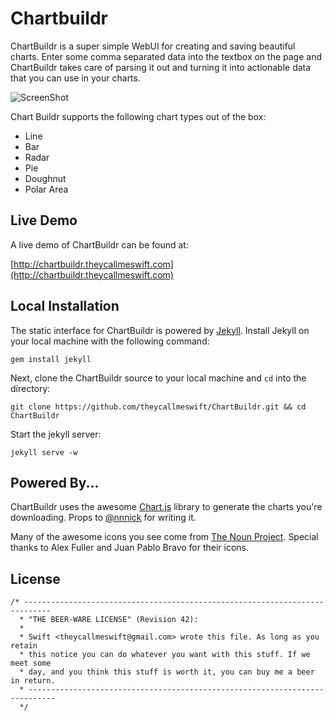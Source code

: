 # Chartbuildr

ChartBuildr is a super simple WebUI for creating and saving beautiful charts.
Enter some comma separated data into the textbox on the page and ChartBuildr
takes care of parsing it out and turning it into actionable data that you can
use in your charts.

![ScreenShot](https://raw.github.com/theycallmeswift/ChartBuildr/gh-pages/img/screenshot.png)

Chart Buildr supports the following chart types out of the box:

 - Line
 - Bar
 - Radar
 - Pie
 - Doughnut
 - Polar Area

## Live Demo

A live demo of ChartBuildr can be found at:

[http://chartbuildr.theycallmeswift.com](http://chartbuildr.theycallmeswift.com)

## Local Installation

The static interface for ChartBuildr is powered by [Jekyll](http://jekyllrb.com/).
Install Jekyll on your local machine with the following command:

    gem install jekyll

Next, clone the ChartBuildr source to your local machine and `cd` into the
directory:

    git clone https://github.com/theycallmeswift/ChartBuildr.git && cd ChartBuildr

Start the jekyll server:

    jekyll serve -w

## Powered By...

ChartBuildr uses the awesome [Chart.js](http://www.chartjs.org/) library to
generate the charts you're downloading.  Props to [@nnnick](https://github.com/nnnick)
for writing it.

Many of the awesome icons you see come from [The Noun Project](http://thenounproject.com/).
Special thanks to Alex Fuller and Juan Pablo Bravo for their icons.

## License

```
/* ----------------------------------------------------------------------------
  * "THE BEER-WARE LICENSE" (Revision 42):
  *
  * Swift <theycallmeswift@gmail.com> wrote this file. As long as you retain
  * this notice you can do whatever you want with this stuff. If we meet some
  * day, and you think this stuff is worth it, you can buy me a beer in return.
  * ----------------------------------------------------------------------------
  */
```
